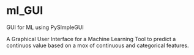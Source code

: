 # ml_GUI
GUI for ML using PySImpleGUI

A Graphical User Interface for a Machine Learning Tool to predict a continuos value based on a mox of continuous and categorical features.
